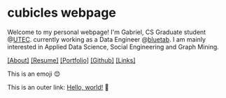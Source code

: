 
# cubicles webpage

Welcome to my personal webpage! I'm Gabriel, CS Graduate student @[UTEC](https://posgrado.utec.edu.pe/). currently working as a Data Engineer @[bluetab](https://www.bluetab.net/en/). I am mainly interested in Applied Data Science, Social Engineering and Graph Mining.

[\[About\]](portfolio/index.md) 
[\[Resume\]](portfolio/index.md)
[\[Portfolio\]](portfolio/index.md)
[\[Github\]](https://github.com/cubicles)
[\[Links\]](https://github.com/cubicles)

This is an emoji :blush:

This is an outer link:
<a href="http://example.com/" target="_blank">Hello, world!</a>
📝 